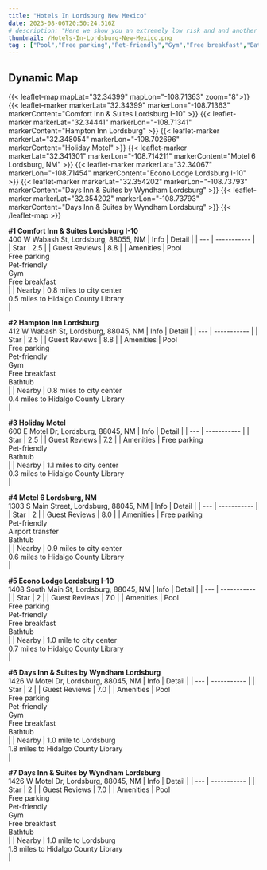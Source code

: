 ```yaml
---
title: "Hotels In Lordsburg New Mexico"
date: 2023-08-06T20:50:24.516Z
# description: "Here we show you an extremely low risk and and another medium risk approach to earn passive income "
thumbnail: /Hotels-In-Lordsburg-New-Mexico.png
tag : ["Pool","Free parking","Pet-friendly","Gym","Free breakfast","Bathtub","Airport transfer"]
---
```


## Dynamic Map
{{< leaflet-map  mapLat="32.34399" mapLon="-108.71363" zoom="8">}}
    {{< leaflet-marker markerLat="32.34399" markerLon="-108.71363" markerContent="Comfort Inn & Suites Lordsburg I-10" >}}
    {{< leaflet-marker markerLat="32.34441" markerLon="-108.71341" markerContent="Hampton Inn Lordsburg" >}}
    {{< leaflet-marker markerLat="32.348054" markerLon="-108.702696" markerContent="Holiday Motel" >}}
    {{< leaflet-marker markerLat="32.341301" markerLon="-108.714211" markerContent="Motel 6 Lordsburg, NM" >}}
    {{< leaflet-marker markerLat="32.34067" markerLon="-108.71454" markerContent="Econo Lodge Lordsburg I-10" >}}
    {{< leaflet-marker markerLat="32.354202" markerLon="-108.73793" markerContent="Days Inn & Suites by Wyndham Lordsburg" >}}
    {{< leaflet-marker markerLat="32.354202" markerLon="-108.73793" markerContent="Days Inn & Suites by Wyndham Lordsburg" >}}
{{< /leaflet-map >}}


**#1 Comfort Inn & Suites Lordsburg I-10**<br>400 W Wabash St, Lordsburg, 88055, NM
| Info | Detail |
| --- | ----------- |
| Star | 2.5 |
| Guest Reviews | 8.8 |
| Amenities | Pool<br>Free parking<br>Pet-friendly<br>Gym<br>Free breakfast<br> |
| Nearby | 0.8 miles to city center<br>0.5 miles to Hidalgo County Library<br> |

**#2 Hampton Inn Lordsburg**<br>412 W Wabash St, Lordsburg, 88045, NM
| Info | Detail |
| --- | ----------- |
| Star | 2.5 |
| Guest Reviews | 8.8 |
| Amenities | Pool<br>Free parking<br>Pet-friendly<br>Gym<br>Free breakfast<br>Bathtub<br> |
| Nearby | 0.8 miles to city center<br>0.4 miles to Hidalgo County Library<br> |

**#3 Holiday Motel**<br>600 E Motel Dr, Lordsburg, 88045, NM
| Info | Detail |
| --- | ----------- |
| Star | 2.5 |
| Guest Reviews | 7.2 |
| Amenities | Free parking<br>Pet-friendly<br>Bathtub<br> |
| Nearby | 1.1 miles to city center<br>0.3 miles to Hidalgo County Library<br> |

**#4 Motel 6 Lordsburg, NM**<br>1303 S Main Street, Lordsburg, 88045, NM
| Info | Detail |
| --- | ----------- |
| Star | 2 |
| Guest Reviews | 8.0 |
| Amenities | Free parking<br>Pet-friendly<br>Airport transfer<br>Bathtub<br> |
| Nearby | 0.9 miles to city center<br>0.6 miles to Hidalgo County Library<br> |

**#5 Econo Lodge Lordsburg I-10**<br>1408 South Main St, Lordsburg, 88045, NM
| Info | Detail |
| --- | ----------- |
| Star | 2 |
| Guest Reviews | 7.0 |
| Amenities | Pool<br>Free parking<br>Pet-friendly<br>Free breakfast<br>Bathtub<br> |
| Nearby | 1.0 mile to city center<br>0.7 miles to Hidalgo County Library<br> |

**#6 Days Inn & Suites by Wyndham Lordsburg**<br>1426 W Motel Dr, Lordsburg, 88045, NM
| Info | Detail |
| --- | ----------- |
| Star | 2 |
| Guest Reviews | 7.0 |
| Amenities | Pool<br>Free parking<br>Pet-friendly<br>Gym<br>Free breakfast<br>Bathtub<br> |
| Nearby | 1.0 mile to Lordsburg<br>1.8 miles to Hidalgo County Library<br> |

**#7 Days Inn & Suites by Wyndham Lordsburg**<br>1426 W Motel Dr, Lordsburg, 88045, NM
| Info | Detail |
| --- | ----------- |
| Star | 2 |
| Guest Reviews | 7.0 |
| Amenities | Pool<br>Free parking<br>Pet-friendly<br>Gym<br>Free breakfast<br>Bathtub<br> |
| Nearby | 1.0 mile to Lordsburg<br>1.8 miles to Hidalgo County Library<br> |

